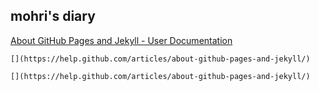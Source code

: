 ## mohri's diary

[About GitHub Pages and Jekyll \- User Documentation](https://help.github.com/articles/about-github-pages-and-jekyll/)

[](https://help.github.com/articles/about-github-pages-and-jekyll/)

```
[](https://help.github.com/articles/about-github-pages-and-jekyll/)
```

> [](https://help.github.com/articles/about-github-pages-and-jekyll/)

`[](https://help.github.com/articles/about-github-pages-and-jekyll/)`

